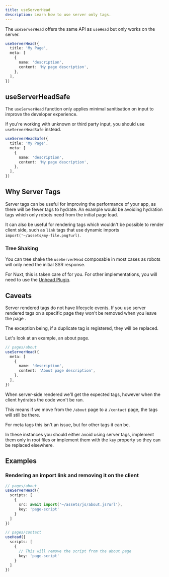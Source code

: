 ```yaml
---
title: useServerHead
description: Learn how to use server only tags.
---
```


The `useServerHead` offers the same API as `useHead` but only works on the server. 

```ts
useServerHead({
  title: 'My Page',
  meta: [
    {
      name: 'description',
      content: 'My page description',
    },
  ],
})
```

## useServerHeadSafe

The `useServerHead` function only applies minimal sanitisation on input to improve the developer experience.

If you're working with unknown or third party input, you should use `useServerHeadSafe` instead.

```ts
useServerHeadSafe({
  title: 'My Page',
  meta: [
    {
      name: 'description',
      content: 'My page description',
    },
  ],
})
```

## Why Server Tags

Server tags can be useful for improving the performance of your app, as there will be fewer tags to hydrate. An example 
would be avoiding hydration tags which only robots need from the initial page load.

It can also be useful for rendering tags which wouldn't be possible to render client side, such as `link` tags that use 
dynamic imports `import('~/assets/my-file.png?url)`.


### Tree Shaking

You can tree shake the `useServerHead` composable in most cases as robots will only need the initial SSR response.

For Nuxt, this is taken care of for you. For other implementations, you will need to use the [Unhead Plugin](/plugins/plugins/vite-plugin).

## Caveats

Server rendered tags do not have lifecycle events. If you use server rendered tags on a specific
page they won't be removed when you leave the page .

The exception being, if a duplicate tag is registered, they will be replaced.

Let's look at an example, an about page.

```ts
// pages/about
useServerHead({
  meta: [
    {
      name: 'description',
      content: 'About page description',
    },
  ],
})
```

When server-side rendered we'll get the expected tags, however when the client hydrates the code won't be ran.

This means if we move from the `/about` page to a `/contact` page, the tags will still be there.

For meta tags this isn't an issue, but for other tags it can be. 

In these instances you should either avoid using server tags, implement them only in 
root files or implement them with the `key` property so they can be replaced elsewhere.

## Examples

### Rendering an import link and removing it on the client

```ts
// pages/about
useServerHead({
  scripts: [
    {
      src: await import('~/assets/js/about.js?url'),
      key: 'page-script'
    }
  ]
})
```


```ts
// pages/contact
useHead({
  scripts: [
    {
      // This will remove the script from the about page
      key: 'page-script'
    }
  ]
})
```

